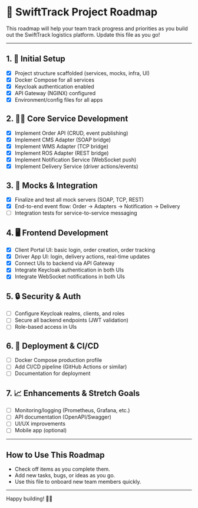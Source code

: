 # 🚦 SwiftTrack Project Roadmap

This roadmap will help your team track progress and priorities as you build out the SwiftTrack logistics platform. Update this file as you go!

---

## 1. 🏁 Initial Setup
- [x] Project structure scaffolded (services, mocks, infra, UI)
- [x] Docker Compose for all services
- [x] Keycloak authentication enabled
- [x] API Gateway (NGINX) configured
- [x] Environment/config files for all apps

## 2. 🧑‍💻 Core Service Development
- [x] Implement Order API (CRUD, event publishing)
- [x] Implement CMS Adapter (SOAP bridge)
- [x] Implement WMS Adapter (TCP bridge)
- [x] Implement ROS Adapter (REST bridge)
- [x] Implement Notification Service (WebSocket push)
- [x] Implement Delivery Service (driver actions/events)

## 3. 🧪 Mocks & Integration
- [x] Finalize and test all mock servers (SOAP, TCP, REST)
- [x] End-to-end event flow: Order → Adapters → Notification → Delivery
- [ ] Integration tests for service-to-service messaging

## 4. 🖥️ Frontend Development
- [x] Client Portal UI: basic login, order creation, order tracking
- [x] Driver App UI: login, delivery actions, real-time updates
- [x] Connect UIs to backend via API Gateway
- [x] Integrate Keycloak authentication in both UIs
- [x] Integrate WebSocket notifications in both UIs

## 5. 🔒 Security & Auth
- [ ] Configure Keycloak realms, clients, and roles
- [ ] Secure all backend endpoints (JWT validation)
- [ ] Role-based access in UIs

## 6. 🚀 Deployment & CI/CD
- [ ] Docker Compose production profile
- [ ] Add CI/CD pipeline (GitHub Actions or similar)
- [ ] Documentation for deployment

## 7. 📈 Enhancements & Stretch Goals
- [ ] Monitoring/logging (Prometheus, Grafana, etc.)
- [ ] API documentation (OpenAPI/Swagger)
- [ ] UI/UX improvements
- [ ] Mobile app (optional)

---

## How to Use This Roadmap
- Check off items as you complete them.
- Add new tasks, bugs, or ideas as you go.
- Use this file to onboard new team members quickly.

---

Happy building! 🚚✨
